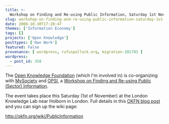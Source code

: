 ```yaml
---
title: >-
  Workshop on Finding and Re-using Public Information, Saturday 1st November
slug: workshop-on-finding-and-re-using-public-information-saturday-1st-november
date: 2008-10-30T17:20:47
themes: ['Information Economy']
tags: []
projects: ['Open Knowledge']
posttypes: ['Own Work']
featured: False
provenance: [ wordpress, rufuspollock.org, migration-201703 ]
wordpress:
  - post_id: 358
---
```


The [Open Knowledge Foundation](http://www.okfn.org/) (which I'm involved in) is co-organizing with [MySociety](http://www.mysociety.org) and [OPSI](http://www.opsi.gov.uk/), a [Workshop on Finding and Re-using Public (Sector) Information](http://blog.okfn.org/2008/10/29/workshop-on-finding-and-re-using-public-information-saturday-1st-november/).

The event takes place this Saturday (1st of November) at the London Knowledge Lab near Holborn in London. Full details in this [OKFN blog post](http://blog.okfn.org/2008/10/29/workshop-on-finding-and-re-using-public-information-saturday-1st-november/) and you can sign up the wiki page:

<http://okfn.org/wiki/PublicInformation>

